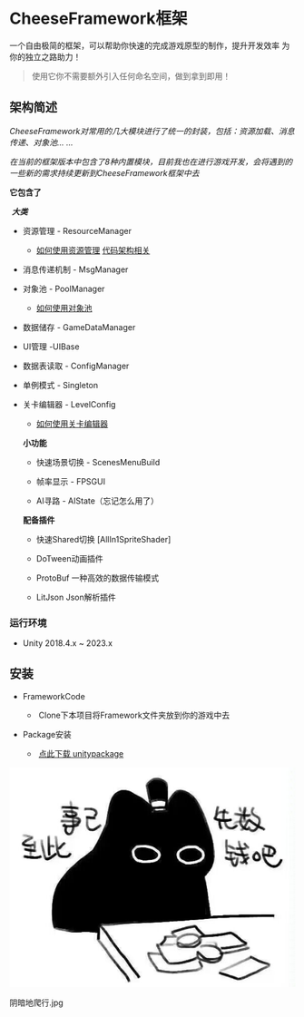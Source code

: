 # CheeseFramework框架
一个自由极简的框架，可以帮助你快速的完成游戏原型的制作，提升开发效率
为你的独立之路助力！



> 使用它你不需要额外引入任何命名空间，做到拿到即用！

## 架构简述

*CheeseFramework对常用的几大模块进行了统一的封装，包括：资源加载、消息传递、对象池... ...*

*在当前的框架版本中包含了8种内置模块，目前我也在进行游戏开发，会将遇到的一些新的需求持续更新到CheeseFramework框架中去*



**它包含了**

​    ***大类***

- 资源管理 - ResourceManager

  - [如何使用资源管理](/Document/Describe/Resource.md)    [代码架构相关](/Document/Describe/ResourceCode.md)    

- 消息传递机制 - MsgManager

- 对象池 - PoolManager      

  - [如何使用对象池](/Document/Describe/Pool.md)     

- 数据储存 - GameDataManager

- UI管理 -UIBase

- 数据表读取 - ConfigManager

- 单例模式 - Singleton

- 关卡编辑器 - LevelConfig 

  - [如何使用关卡编辑器](/Document/Describe/Levelconfig.md)     

  


  **小功能**

  - 快速场景切换 - ScenesMenuBuild

  - 帧率显示 - FPSGUI

  - AI寻路 - AIState（忘记怎么用了）

    


  **配备插件**

  - 快速Shared切换 [AllIn1SpriteShader]

  - DoTween动画插件

  - ProtoBuf 一种高效的数据传输模式

  - LitJson Json解析插件
    
### 运行环境

* Unity 2018.4.x ~ 2023.x

## 安装

- FrameworkCode

  - ​	Clone下本项目将Framework文件夹放到你的游戏中去
  
- Package安装
  - ​	[点此下载 unitypackage](Package/CheeseFramework.unitypackage)
    


 ![emoji1](Document/Item/emoji1.jpg)


 阴暗地爬行.jpg
